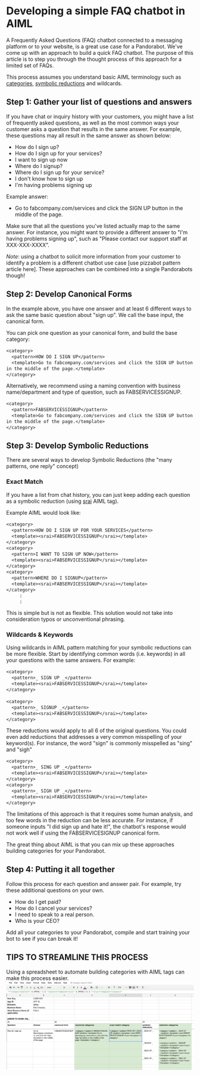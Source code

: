 # Developing a simple FAQ chatbot in AIML

A Frequently Asked Questions (FAQ) chatbot connected to a messaging platform or to your website, is a great use case for a Pandorabot. We've come up with an approach to build a quick FAQ chatbot. The purpose of this article is to step you through the thought process of this approach for a limited set of FAQs.

This process assumes you understand basic AIML terminology such as [categories](http://pandorabots.github.io/aiml/category/), [symbolic reductions](http://pandorabots.github.io/aiml/srai/) and wildcards.

## Step 1: Gather your list of questions and answers

If you have chat or inquiry history with your customers, you might have a list of frequently asked questions, as well as the most common ways your customer asks a question that results in the same answer.  For example, these questions may all result in the same answer as shown below:

* How do I sign up?
* How do I sign up for your services?
* I want to sign up now
* Where do I signup?
* Where do I sign up for your service?
* I don't know how to sign up
* I'm having problems signing up

Example answer:
* Go to fabcompany.com/services and click the SIGN UP button in the middle of the page.

Make sure that all the questions you've listed actually map to the same answer. For instance, you might want to provide a different answer to "I'm having problems signing up", such as "Please contact our support staff at XXX-XXX-XXXX". 


*Note*: using a chatbot to solicit more information from your customer to identify a problem is a different chatbot use case [use pizzabot pattern article here]. These approaches can be combined into a single Pandorabots though!


## Step 2: Develop Canonical Forms

In the example above, you have one answer and at least 6 different ways to ask the same basic question about "sign up". We call the base input, the canonical form. 

You can pick one question as your canonical form, and build the base category:

    <category>
      <pattern>HOW DO I SIGN UP</pattern>
      <template>Go to fabcompany.com/services and click the SIGN UP button in the middle of the page.</template>
    </category>

Alternatively, we recommend using a naming convention with business name/department and type of question, such as FABSERVICESSIGNUP. 

    <category>
      <pattern>FABSERVICESSIGNUP</pattern>
      <template>Go to fabcompany.com/services and click the SIGN UP button in the middle of the page.</template>
    </category>


## Step 3: Develop Symbolic Reductions

There are several ways to develop Symbolic Reductions (the "many patterns, one reply" concept)

### Exact Match
If you have a list from chat history, you can just keep adding each question as a symbolic reduction (using [srai](http://pandorabots.github.io/aiml/srai/) AIML tag).

Example AIML would look like:

    <category>
      <pattern>HOW DO I SIGN UP FOR YOUR SERVICES</pattern>
      <template><srai>FABSERVICESSIGNUP</srai></template>
    </category>
    <category>
      <pattern>I WANT TO SIGN UP NOW</pattern>
      <template><srai>FABSERVICESSIGNUP</srai></template>
    </category>
    <category>
      <pattern>WHERE DO I SIGNUP</pattern>
      <template><srai>FABSERVICESSIGNUP</srai></template>
    </category>
         :
         :

This is simple but is not as flexible. This solution would not take into consideration typos or unconventional phrasing. 

### Wildcards & Keywords

Using wildcards in AIML pattern matching for your symbolic reductions can be more flexible. Start by identifying common words (i.e. keywords) in all your questions with the same answers. For example:

    <category>
      <pattern>_ SIGN UP _</pattern>
      <template><srai>FABSERVICESSIGNUP</srai></template>
    </category>

    <category>
      <pattern>_ SIGNUP _</pattern>
      <template><srai>FABSERVICESSIGNUP</srai></template>
    </category>

These reductions would apply to all 6 of the original questions.  You could even add reductions that addresses a very common misspelling of your keyword(s). For instance, the word "sign" is commonly misspelled as "sing" and "sigh"

    <category>
      <pattern>_ SING UP _</pattern>
      <template><srai>FABSERVICESSIGNUP</srai></template>
    </category>
    <category>
      <pattern>_ SIGH UP _</pattern>
      <template><srai>FABSERVICESSIGNUP</srai></template>
    </category>


The limitations of this approach is that it requires some human analysis, and too few words in the reduction can be less accurate. For instance, if someone inputs "I did sign up and hate it!", the chatbot's response would not work well if using the FABSERVICESIGNUP canonical form.

The great thing about AIML is that you can mix up these approaches building categories for your Pandorabot.

## Step 4: Putting it all together

Follow this process for each question and answer pair. For example, try these additional questions on your own.

* How do I get paid?
* How do I cancel your services?
* I need to speak to a real person.
* Who is your CEO?

Add all your categories to your Pandorabot, compile and start training your bot to see if you can break it!

## TIPS TO STREAMLINE THIS PROCESS

Using a spreadsheet to automate building categories with AIML tags can make this process easier.
![](/images/faqchatbottemplate.png)
